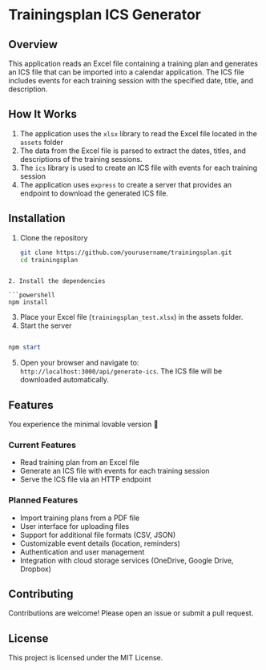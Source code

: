 # Trainingsplan ICS Generator

## Overview

This application reads an Excel file containing a training plan and generates an ICS file that can be imported into a calendar application. The ICS file includes events for each training session with the specified date, title, and description.

## How It Works

1. The application uses the `xlsx` library to read the Excel file located in the `assets` folder
2. The data from the Excel file is parsed to extract the dates, titles, and descriptions of the training sessions.
3. The `ics` library is used to create an ICS file with events for each training session
4. The application uses `express` to create a server that provides an endpoint to download the generated ICS file.

## Installation

1. Clone the repository

   ```sh
   git clone https://github.com/yourusername/trainingsplan.git
   cd trainingsplan
```

2. Install the dependencies

```powershell
npm install
```

3. Place your Excel file (`trainingsplan_test.xlsx`) in the assets folder.
4. Start the server

```powershell

npm start
```

5. Open your browser and navigate to: `http://localhost:3000/api/generate-ics`. The ICS file will be downloaded automatically.

## Features

You experience the minimal lovable version 💖

### Current Features

* Read training plan from an Excel file
* Generate an ICS file with events for each training session
* Serve the ICS file via an HTTP endpoint

### Planned Features

* Import training plans from a PDF file
* User interface for uploading files
* Support for additional file formats (CSV, JSON)
* Customizable event details (location, reminders)
* Authentication and user management
* Integration with cloud storage services (OneDrive, Google Drive, Dropbox)

## Contributing

Contributions are welcome! Please open an issue or submit a pull request.

## License

This project is licensed under the MIT License.

